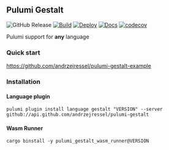 ## Pulumi Gestalt

![GitHub Release](https://img.shields.io/github/v/release/andrzejressel/pulumi-gestalt?include_prereleases&sort=date)
[![Build](https://github.com/andrzejressel/pulumi-gestalt/actions/workflows/build.yml/badge.svg?branch=main)](https://github.com/andrzejressel/pulumi-gestalt/actions/workflows/build.yml)
[![Deploy](https://github.com/andrzejressel/pulumi-gestalt/actions/workflows/deploy.yml/badge.svg)](https://github.com/andrzejressel/pulumi-gestalt/actions/workflows/deploy.yml)
[![Docs](https://readthedocs.org/projects/pulumi-gestalt/badge/?version=latest)](https://app.readthedocs.org/projects/pulumi-gestalt/builds/?version__slug=latest)
[![codecov](https://codecov.io/gh/andrzejressel/pulumi-gestalt/graph/badge.svg?token=J3IN76CSOP)](https://codecov.io/gh/andrzejressel/pulumi-gestalt)


Pulumi support for **any** language

### Quick start

https://github.com/andrzejressel/pulumi-gestalt-example

### Installation

#### Language plugin

```
pulumi plugin install language gestalt "VERSION" --server github://api.github.com/andrzejressel/pulumi-gestalt
```

#### Wasm Runner

```
cargo binstall -y pulumi_gestalt_wasm_runner@VERSION
```